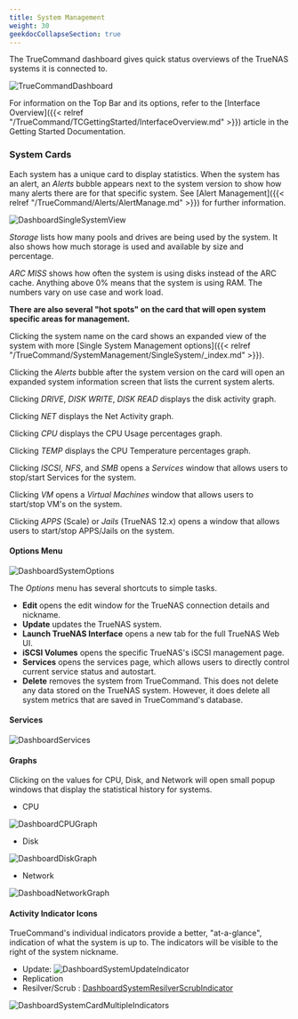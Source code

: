 ```yaml
---
title: System Management
weight: 30
geekdocCollapseSection: true
---
```


The TrueCommand dashboard gives quick status overviews of the TrueNAS systems it is connected to.

![TrueCommandDashboard](/images/TrueCommand/2.0/TCDashBoard.png "TrueCommand Dashboard")

For information on the Top Bar and its options, refer to the [Interface Overview]({{< relref "/TrueCommand/TCGettingStarted/InterfaceOverview.md" >}}) article in the Getting Started Documentation.

### System Cards

Each system has a unique card to display statistics.
When the system has an alert, an *Alerts* bubble appears next to the system version to show how many alerts there are for that specific system.
See [Alert Management]({{< relref "/TrueCommand/Alerts/AlertManage.md" >}}) for further information.

![DashboardSingleSystemView](/images/TrueCommand/2.0/DashboardSingleSystemView.png "Dashboard Single System View")


*Storage* lists how many pools and drives are being used by the system. It also shows how much storage is used and available by size and percentage.

*ARC MISS* shows how often the system is using disks instead of the ARC cache. Anything above 0% means that the system is using RAM. The numbers vary on use case and work load.

**There are also several "hot spots" on the card that will open system specific areas for management.** 

Clicking the system name on the card shows an expanded view of the system with more [Single System Management options]({{< relref "/TrueCommand/SystemManagement/SingleSystem/_index.md" >}}).

Clicking the *Alerts* bubble after the system version on the card will open an expanded system information screen that lists the current system alerts.

Clicking *DRIVE*, *DISK WRITE*, *DISK READ* displays the disk activity graph.

Clicking *NET* displays the Net Activity graph.

Clicking *CPU* displays the CPU Usage percentages graph.

Clicking *TEMP* displays the CPU Temperature percentages graph.

Clicking  *ISCSI*, *NFS*, and *SMB* opens a *Services* window that allows users to stop/start Services for the system.

Clicking *VM* opens a *Virtual Machines* window that allows users to start/stop VM's on the system.

Clicking *APPS* (Scale) or *Jails* (TrueNAS 12.x) opens a window that allows users to start/stop APPS/Jails on the system.

#### Options Menu

![DashboardSystemOptions](/images/TrueCommand/2.0/DashboardSystemOptions202.png "Dashboard System Options")

The *Options* menu has several shortcuts to simple tasks.

* **Edit** opens the edit window for the TrueNAS connection details and nickname.
* **Update** updates the TrueNAS system.
* **Launch TrueNAS Interface** opens a new tab for the full TrueNAS Web UI.
* **iSCSI Volumes** opens the specific TrueNAS's iSCSI management page.
* **Services** opens the services page, which allows users to directly control current service status and autostart.
* **Delete** removes the system from TrueCommand. This does not delete any data stored on the TrueNAS system. However, it does delete all system metrics that are saved in TrueCommand's database.

#### Services
![DashboardServices](/images/TrueCommand/2.0/DashboardServices.png "Dashboard Services")

#### Graphs

Clicking on the values for CPU, Disk, and Network will open small popup windows that display the statistical history for systems.

+ CPU

![DashboardCPUGraph](/images/TrueCommand/2.0/DashboardCPUGraph.png "Dashboard CPU Graph")

+ Disk

![DashboardDiskGraph](/images/TrueCommand/2.0/DashboardDiskGraph.png "Dashboard Disk Graph")

+ Network

![DashboadNetworkGraph](/images/TrueCommand/2.0/DashboadNetworkGraph.png "Dashboad Network Graph")


#### Activity Indicator Icons

TrueCommand's individual indicators provide a better, "at-a-glance", indication of what the system is up to. The indicators will be visible to the right of the system nickname.

* Update: ![DashboardSystemUpdateIndicator](/images/TrueCommand/2.0/TC20UpgradeIndicator.png "System Update")
* Replication
* Resilver/Scrub : [DashboardSystemResilverScrubIndicator](/images/TrueCommand/2.0/TC20ResilverScrubIndicator.png "System Resilver/Scrub")


![DashboardSystemCardMultipleIndicators](/images/TrueCommand/2.0/TC20MultipleActivityIndicators.png "System Card Multiple Indicators")
